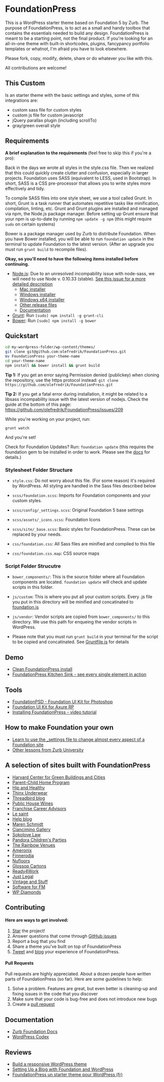 # FoundationPress

This is a WordPress starter theme based on Foundation 5 by Zurb. The purpose of FoundationPress, is to act as a small and handy toolbox that contains the essentials needed to build any design. FoundationPress is meant to be a starting point, not the final product. If you're looking for an all-in-one theme with built-in shortcodes, plugins, fancypancy portfolio templates or whatnot, I'm afraid you have to look elsewhere.

Please fork, copy, modify, delete, share or do whatever you like with this. 

All contributions are welcome!

## This Custom

Is an starter theme with the basic settings and styles, some of this integrations are:
  * custom sass file for custom styles
  * custom js file for custom javascript
  * jQuery parallax plugin (including scrollTo)
  * gray/green overall style

## Requirements

**A brief explanation to the requirements** (feel free to skip this if you're a pro):

Back in the days we wrote all styles in the style.css file. Then we realized that this could quickly create clutter and confusion, especially in larger projects. Foundation uses SASS (equivalent to LESS, used in Bootstrap). In short, SASS is a CSS pre-processor that allows you to write styles more effectively and tidy. 

To compile SASS files into one style sheet, we use a tool called Grunt. In short, Grunt is a task runner that automates repetitive tasks like minification, compilation, linting, etc. Grunt and Grunt plugins are installed and managed via npm, the Node.js package manager. Before setting up Grunt ensure that your npm is up-to-date by running ```npm update -g npm``` (this might require ```sudo``` on certain systems)

Bower is a package manager used by Zurb to distribute Foundation. When you have Bower installed, you will be able to run ```foundation update``` in the terminal to update Foundation to the latest version. (After an upgrade you must run ```grunt build``` to recompile files).


**Okay, so you'll need to have the following items installed before continuing.**

  * [Node.js](http://nodejs.org): Due to an unresolved incompability issue with node-sass, we will need to use Node v. 0.10.33 (stable). [See this issue for a more detailed description](https://github.com/zurb/foundation-libsass-template/issues/16#issuecomment-76017152)
    * [Mac installer](https://nodejs.org/dist/v0.10.33/node-v0.10.33.pkg)
    * [Windows installer](https://nodejs.org/dist/v0.10.33/node-v0.10.33-x86.msi)
    * [Windows x64 installer](https://nodejs.org/dist/v0.10.33/x64/node-v0.10.33-x64.msi)
    * [Other release files](https://nodejs.org/dist/v0.10.33/)
    * [Documentation](https://nodejs.org/docs/v0.10.33/api/)
  * [Grunt](http://gruntjs.com/): Run `[sudo] npm install -g grunt-cli`
  * [Bower](http://bower.io): Run `[sudo] npm install -g bower`

## Quickstart

```bash
cd my-wordpress-folder/wp-content/themes/
git clone git@github.com:olefredrik/FoundationPress.git
mv FoundationPress your-theme-name
cd your-theme-name
npm install && bower install && grunt build
```

**Tip 1:** 
If you get an error saying Permission denied (publickey) when cloning the repository, use the https protocol instead:
```git clone https://github.com/olefredrik/FoundationPress.git```

**Tip 2:**
If you get a fatal error during installation, it might be related to a libsass incompability issue with the latest version of nodejs. Check the guide at the bottom of this page: https://github.com/olefredrik/FoundationPress/issues/209

While you're working on your project, run:

`grunt watch`

And you're set!

Check for Foundation Updates? Run:
`foundation update` 
(this requires the foundation gem to be installed in order to work. Please see the [docs](http://foundation.zurb.com/docs/sass.html) for details.)

### Stylesheet Folder Structure

  * `style.css`: Do not worry about this file. (For some reason) it's required by WordPress. All styling are handled in the Sass files described below

  * `scss/foundation.scss`: Imports for Foundation components and your custom styles.
  * `scss/config/_settings.scss`: Original Foundation 5 base settings
  * `scss/assets/_icons.scss`: Foundation Icons
  * `scss/site/_base.scss`: Basic styles for FoundationPress. These can be replaced by your needs.

  * `css/foundation.css`: All Sass files are minified and compiled to this file
  * `css/foundation.css.map`: CSS source maps

### Script Folder Strucutre
  
  * `bower_components/`: This is the source folder where all Foundation components are located. `foundation update` will check and update scripts in this folder.

  * `js/custom`: This is where you put all your custom scripts. Every .js file you put in this directory will be minified and concatinated to [foundation.js](https://github.com/olefredrik/FoundationPress/blob/master/js/foundation.js)

  * `js/vendor`: Vendor scripts are copied from `bower_components/` to this directory. We use this path for enqueing the vendor scripts in WordPress.

  * Please note that you must run `grunt build` in your terminal for the script to be copied and concatinated. See [Gruntfile.js](https://github.com/olefredrik/FoundationPress/blob/master/Gruntfile.js) for details

## Demo
* [Clean FoundationPress install](http://foundationpress.olefredrik.com/)
* [FoundationPress Kitchen Sink - see every single element in action](http://foundationpress.olefredrik.com/kitchen-sink/)

## Tools
* [FoundationPSD - Foundation UI Kit for Photoshop](http://foundationpress.olefredrik.com/downloads/foundation-psd-template/)
* [Foundation UI Kit for Axure RP](https://gumroad.com/l/foundation-ui-kit-axure-rp)
* [Installing FoundationPress - video tutorial](https://www.youtube.com/watch?v=s4m5wwM4BWM#t=11)

## How to make Foundation your own
* [Learn to use the _settings file to change almost every aspect of a Foundation site](http://zurb.com/university/lessons/66)
* [Other lessons from Zurb University](http://zurb.com/university/past-lessons)

## A selection of sites built with FoundationPress

* [Harvard Center for Green Buildings and Cities](http://www.harvardcgbc.org/)
* [Parent-Child Home Program](http://www.parent-child.org/)
* [Hip and Healthy](http://hipandhealthy.com/)
* [Thinx Underwear](http://www.shethinx.com/)
* [Threadbird blog](http://blog.threadbird.com/)
* [Public House Wines](http://publichousewines.hstestsite.info/)
* [Franchise Career Advisors](http://franchisecareeradvisors.com/)
* [Le saint](http://www.lesaint.ca/)
* [Help blog](http://help.com/blog/)
* [Maren Schmidt](http://marenschmidt.com/)
* [Ciancimino Gallery](http://ciancimino.com/)
* [Sokolove Law](http://www.sokolovelaw.com/)
* [Pandora Children's Parties](http://www.pandorachildrensparties.co.uk/)
* [The Rainbow Venues](http://www.therainbowvenues.co.uk/)
* [Ameronix](http://www.ameronix.com/)
* [Finnerodja](http://www.finnerodja.se/)
* [Nufloors](http://www.nufloors.ca/)
* [Glossop Cartons](http://www.glossopcartons.co.uk/)
* [Ready4Work](http://www.ready4work.my/)
* [Just Legal](http://www.justlegal.co.jp/en/)
* [Vintage and Stuff](http://vintageandstuff.com/)
* [Software for FM](http://softwareforfm.co.uk/)
* [WP Diamonds](http://www.wpdiamonds.com/)

## Contributing
#### Here are ways to get involved:

1. [Star](https://github.com/olefredrik/FoundationPress/stargazers) the project!
2. Answer questions that come through [GitHub issues](https://github.com/olefredrik/FoundationPress/issues)
3. Report a bug that you find
4. Share a theme you've built on top of FoundationPress
5. [Tweet](https://twitter.com/intent/tweet?original_referer=http%3A%2F%2Ffoundationpress.olefredrik.com%2F&text=Check%20out%20FoundationPress%2C%20the%20ultimate%20%23WordPress%20starter-theme%20built%20on%20%23Foundation%205&tw_p=tweetbutton&url=http%3A%2F%2Ffoundationpress.olefredrik.com&via=olefredrik) and [blog](http://www.justinfriebel.com/my-first-experience-with-foundationpress-a-wordpress-starter-theme-106/) your experience of FoundationPress.

#### Pull Requests

Pull requests are highly appreciated. About a dozen people have written parts of FoundationPress (so far). Here are some guidelines to help:

1. Solve a problem. Features are great, but even better is cleaning-up and fixing issues in the code that you discover
2. Make sure that your code is bug-free and does not introduce new bugs
3. Create a [pull request](https://help.github.com/articles/creating-a-pull-request)

## Documentation

* [Zurb Foundation Docs](http://foundation.zurb.com/docs/)
* [WordPress Codex](http://codex.wordpress.org/)

## Reviews

* [Build a responsive WordPress theme](http://www.webdesignermag.co.uk/tutorials/build-a-responsive-wordpress-theme/)
* [Setting Up a Blog with Foundation and WordPress](http://www.thecodecub.com/htmlcss/setting-up-a-blog-with-foundation-and-wordpress/)
* [FoundationPress un starter theme pour WordPress (fr)](http://www.leblogduresponsivedesign.fr/developpement/foundationpress-un-starter-theme-pour-wordpress/)